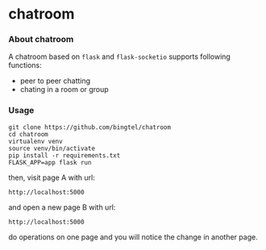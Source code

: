 chatroom
=================
### About chatroom
A chatroom based on ``flask`` and ``flask-socketio`` supports following functions:

* peer to peer chatting
* chating in a room or group

### Usage
```
git clone https://github.com/bingtel/chatroom
cd chatroom
virtualenv venv
source venv/bin/activate
pip install -r requirements.txt
FLASK_APP=app flask run 
```
then, visit page A with url:

    http://localhost:5000
    
and open a new page B with url:

    http://localhost:5000
    
do operations on one page and you will notice the change in another page.